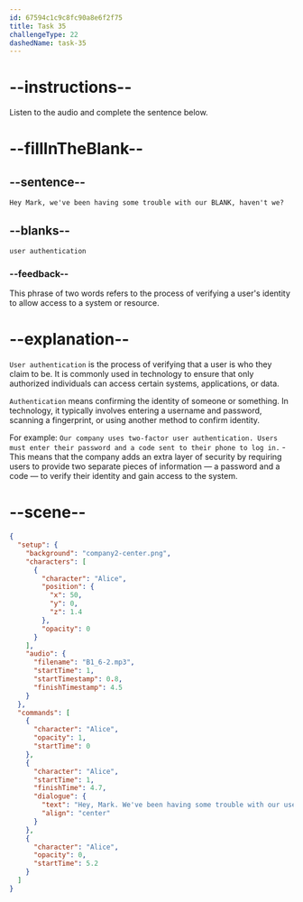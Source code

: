 ```yaml
---
id: 67594c1c9c8fc90a8e6f2f75
title: Task 35
challengeType: 22
dashedName: task-35
---
```


<!-- (audio) Alice: Hey Mark, we've been having some trouble with our user authentication, haven't we? -->

# --instructions--

Listen to the audio and complete the sentence below.

# --fillInTheBlank--

## --sentence--

`Hey Mark, we've been having some trouble with our BLANK, haven't we?`

## --blanks--

`user authentication`

### --feedback--

This phrase of two words refers to the process of verifying a user's identity to allow access to a system or resource.

# --explanation--

`User authentication` is the process of verifying that a user is who they claim to be. It is commonly used in technology to ensure that only authorized individuals can access certain systems, applications, or data.

`Authentication` means confirming the identity of someone or something. In technology, it typically involves entering a username and password, scanning a fingerprint, or using another method to confirm identity.

For example: `Our company uses two-factor user authentication. Users must enter their password and a code sent to their phone to log in.` - This means that the company adds an extra layer of security by requiring users to provide two separate pieces of information — a password and a code — to verify their identity and gain access to the system.

# --scene--

```json
{
  "setup": {
    "background": "company2-center.png",
    "characters": [
      {
        "character": "Alice",
        "position": {
          "x": 50,
          "y": 0,
          "z": 1.4
        },
        "opacity": 0
      }
    ],
    "audio": {
      "filename": "B1_6-2.mp3",
      "startTime": 1,
      "startTimestamp": 0.8,
      "finishTimestamp": 4.5
    }
  },
  "commands": [
    {
      "character": "Alice",
      "opacity": 1,
      "startTime": 0
    },
    {
      "character": "Alice",
      "startTime": 1,
      "finishTime": 4.7,
      "dialogue": {
        "text": "Hey, Mark. We've been having some trouble with our user authentication, haven't we?",
        "align": "center"
      }
    },
    {
      "character": "Alice",
      "opacity": 0,
      "startTime": 5.2
    }
  ]
}
```
